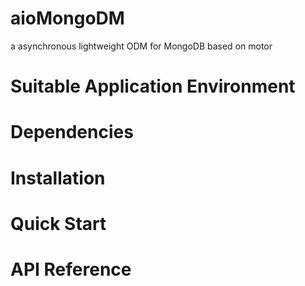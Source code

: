 # aioMongoDM
a asynchronous lightweight ODM for MongoDB based on motor


# Suitable Application Environment


# Dependencies



# Installation

# Quick Start

# API Reference

